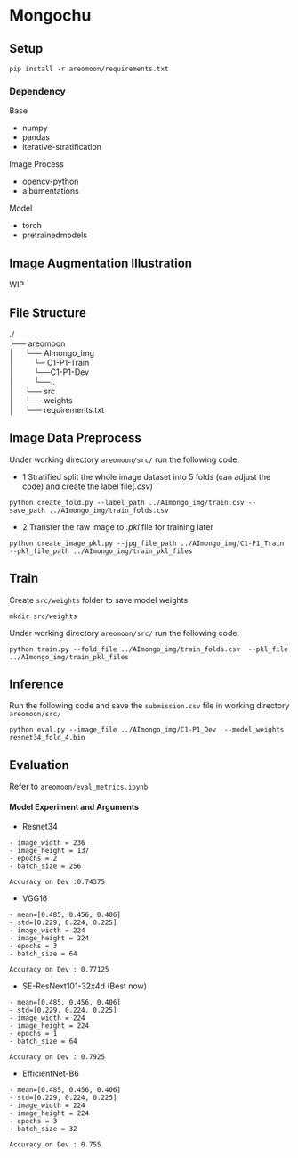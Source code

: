 # Mongochu

## Setup 
```
pip install -r areomoon/requirements.txt
```

### Dependency
Base
- numpy
- pandas
- iterative-stratification

Image Process
- opencv-python
- albumentations

Model
- torch
- pretrainedmodels

## Image Augmentation Illustration
WIP

## File Structure
 ./   
├── areomoon       
│&nbsp;&nbsp;&nbsp;&nbsp;&nbsp;└── AImongo_img      
│&nbsp;&nbsp;&nbsp;&nbsp;&nbsp;&nbsp;&nbsp;&nbsp;&nbsp;└─ C1-P1-Train  
│&nbsp;&nbsp;&nbsp;&nbsp;&nbsp;&nbsp;&nbsp;&nbsp;&nbsp;└──C1-P1-Dev  
│&nbsp;&nbsp;&nbsp;&nbsp;&nbsp;&nbsp;&nbsp;&nbsp;&nbsp;└──..      
│&nbsp;&nbsp;&nbsp;&nbsp;&nbsp;└── src   
│&nbsp;&nbsp;&nbsp;&nbsp;&nbsp;└── weights  
│&nbsp;&nbsp;&nbsp;&nbsp;&nbsp;└── requirements.txt
   

## Image Data Preprocess

Under working directory ```areomoon/src/``` run the following code:

- 1 Stratified split the whole image dataset into 5 folds (can adjust the code) and create the label file(*.csv*)
```
python create_fold.py --label_path ../AImongo_img/train.csv --save_path ../AImongo_img/train_folds.csv
```

- 2 Transfer the raw image to *.pkl*  file for training later 

```
python create_image_pkl.py --jpg_file_path ../AImongo_img/C1-P1_Train --pkl_file_path ../AImongo_img/train_pkl_files
```

## Train

Create ```src/weights``` folder to save model weights
```
mkdir src/weights
```

Under working directory ```areomoon/src/``` run the following code:
```
python train.py --fold_file ../AImongo_img/train_folds.csv  --pkl_file ../AImongo_img/train_pkl_files
```

## Inference
Run the following code and save the ```submission.csv``` file in working directory ```areomoon/src/```
```
python eval.py --image_file ../AImongo_img/C1-P1_Dev  --model_weights resnet34_fold_4.bin
```

## Evaluation 

Refer to ```areomoon/eval_metrics.ipynb```
   
#### Model Experiment and Arguments 
- Resnet34  
```
- image_width = 236
- image_height = 137
- epochs = 2
- batch_size = 256  

Accuracy on Dev :0.74375
``` 
 
- VGG16 
```
- mean=[0.485, 0.456, 0.406]
- std=[0.229, 0.224, 0.225]
- image_width = 224
- image_height = 224
- epochs = 3
- batch_size = 64    

Accuracy on Dev : 0.77125
``` 

- SE-ResNext101-32x4d (Best now)
```
- mean=[0.485, 0.456, 0.406]
- std=[0.229, 0.224, 0.225]
- image_width = 224
- image_height = 224
- epochs = 1
- batch_size = 64    

Accuracy on Dev : 0.7925
``` 

- EfficientNet-B6
```
- mean=[0.485, 0.456, 0.406]
- std=[0.229, 0.224, 0.225]
- image_width = 224
- image_height = 224
- epochs = 3
- batch_size = 32    

Accuracy on Dev : 0.755
``` 